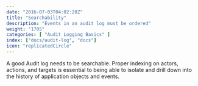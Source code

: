 ```yaml
---
date: "2016-07-03T04:02:20Z"
title: "Searchability"
description: "Events in an audit log must be ordered"
weight: "1705"
categories: [ "Audit Logging Basics" ]
index: ["docs/audit-log", "docs"]
icon: "replicatedCircle"
---
```


A good Audit log needs to be searchable. Proper indexing on actors, actions, and targets is essential to being able to isolate and drill down into the history of application objects and events.